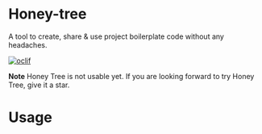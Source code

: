 # Honey-tree

A tool to create, share &amp; use project boilerplate code without any headaches.

[![oclif](https://img.shields.io/badge/cli-oclif-brightgreen.svg)](https://oclif.io)

<!-- [![Version](https://img.shields.io/npm/v/honey-tree.svg)](https://npmjs.org/package/honey-tree)
[![License](https://img.shields.io/npm/l/honey-tree.svg)](https://github.com/sahithyandev/honey-tree/blob/master/package.json) -->

**Note** Honey Tree is not usable yet. If you are looking forward to try Honey Tree, give it a star.

# Usage

<!-- usage_dis -->

<!-- toc_dis -->
<!-- tocstop_dis -->

<!-- usage_dis -->

<!-- usagestop_dis -->

<!-- commands_dis -->

<!-- commandsstop_dis -->
